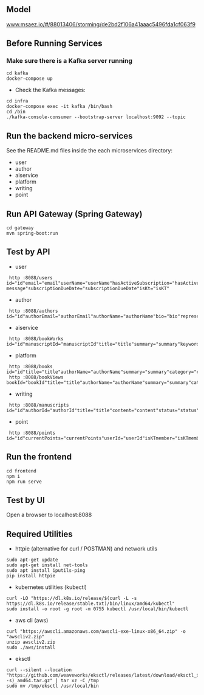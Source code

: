 # 

## Model
www.msaez.io/#/88013406/storming/de2bd2f106a41aaac5496fda1cf063f9

## Before Running Services
### Make sure there is a Kafka server running
```
cd kafka
docker-compose up
```
- Check the Kafka messages:
```
cd infra
docker-compose exec -it kafka /bin/bash
cd /bin
./kafka-console-consumer --bootstrap-server localhost:9092 --topic
```

## Run the backend micro-services
See the README.md files inside the each microservices directory:

- user
- author
- aiservice
- platform
- writing
- point


## Run API Gateway (Spring Gateway)
```
cd gateway
mvn spring-boot:run
```

## Test by API
- user
```
 http :8088/users id="id"email="email"userName="userName"hasActiveSubscription="hasActiveSubscription"message="	message"subscriptionDueDate="subscriptionDueDate"isKt="isKT"
```
- author
```
 http :8088/authors id="id"authorEmail="authorEmail"authorName="authorName"bio="bio"representativeWork="representativeWork"portfolio="portfolio"isApproved="isApproved"
```
- aiservice
```
 http :8088/bookWorks id="id"manuscriptId="manuscriptId"title="title"summary="summary"keywords="keywords"coverImageUrl="coverImageUrl"ebookUrl="ebookUrl"category="category"price="price"status="status"
```
- platform
```
 http :8088/books id="id"title="title"authorName="authorName"summary="summary"category="category"coverImageUrl="coverImageUrl"ebookUrl="ebookUrl"price="price"viewCount="viewCount"
 http :8088/bookViews bookId="bookId"title="title"authorName="authorName"summary="summary"category="category"viewCount="viewCount"isbestseller="isbestseller"
```
- writing
```
 http :8088/manuscripts id="id"authorId="authorId"title="title"content="content"status="status"lastModifiedAt="lastModifiedAt"summary="summary"keywords="keywords"
```
- point
```
 http :8088/points id="id"currentPoints="currentPoints"userId="userId"isKTmember="isKTmember"isKTmember="isKTmember"
```


## Run the frontend
```
cd frontend
npm i
npm run serve
```

## Test by UI
Open a browser to localhost:8088

## Required Utilities

- httpie (alternative for curl / POSTMAN) and network utils
```
sudo apt-get update
sudo apt-get install net-tools
sudo apt install iputils-ping
pip install httpie
```

- kubernetes utilities (kubectl)
```
curl -LO "https://dl.k8s.io/release/$(curl -L -s https://dl.k8s.io/release/stable.txt)/bin/linux/amd64/kubectl"
sudo install -o root -g root -m 0755 kubectl /usr/local/bin/kubectl
```

- aws cli (aws)
```
curl "https://awscli.amazonaws.com/awscli-exe-linux-x86_64.zip" -o "awscliv2.zip"
unzip awscliv2.zip
sudo ./aws/install
```

- eksctl 
```
curl --silent --location "https://github.com/weaveworks/eksctl/releases/latest/download/eksctl_$(uname -s)_amd64.tar.gz" | tar xz -C /tmp
sudo mv /tmp/eksctl /usr/local/bin
```
